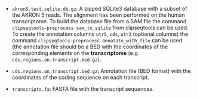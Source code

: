 * `akron5.test.sqlite.db.gz`: A zipped SQLite3 database with a subset of the AKRON 5 reads. The alignment has been performed on the human transcriptome. To build the database file from a SAM file the command `clipseqtools-preprocess sam_to_sqlite` from clipseqtools can be used. To create the annotation columns `utr5`, `cds`, `utr3` (optional columns) the command `clipseqtools-preprocess annotate_with_file` can be used (the annotation file should be a BED with the coordinates of the corresponding elements on the **transcriptome** (e.g. `cds.regions.on.transcript.bed.gz`).

* `cds.regions.on.transcript.bed.gz`: Annotation file (BED format) with the coordinates of the coding sequence on each transcript.

* `transcripts.fa`: FASTA file with the transcript sequences.
